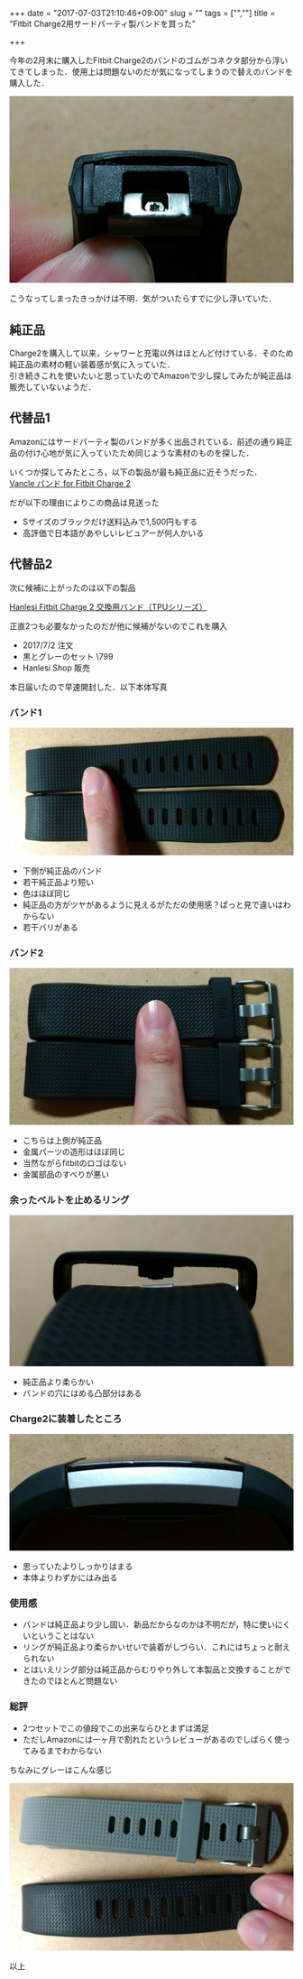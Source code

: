 +++
date = "2017-07-03T21:10:46+09:00"
slug = ""
tags = ["",""]
title = "Fitbit Charge2用サードパーティ製バンドを買った"

+++

今年の2月末に購入したFitbit Charge2のバンドのゴムがコネクタ部分から浮いてきてしまった．使用上は問題ないのだが気になってしまうので替えのバンドを購入した．

<!--more-->

![old-band.jpg](/fitbit-charge2-bands/old-band.jpg)

こうなってしまったきっかけは不明．気がついたらすでに少し浮いていた．

## 純正品
Charge2を購入して以来，シャワーと充電以外はほとんど付けている．そのため純正品の素材の軽い装着感が気に入っていた．  
引き続きこれを使いたいと思っていたのでAmazonで少し探してみたが純正品は販売していないようだ．

## 代替品1
Amazonにはサードパーティ製のバンドが多く出品されている．前述の通り純正品の付け心地が気に入っていたため同じような素材のものを探した．

いくつか探してみたところ，以下の製品が最も純正品に近そうだった．  
[Vancle バンド for Fitbit Charge 2](https://amzn.to/3uVlpgB)

だが以下の理由によりこの商品は見送った

* Sサイズのブラックだけ送料込みで1,500円もする
* 高評価で日本語があやしいレビュアーが何人かいる

## 代替品2
次に候補に上がったのは以下の製品

[Hanlesi Fitbit Charge 2 交換用バンド（TPUシリーズ）](https://amzn.to/3trepHY)

正直2つも必要なかったのだが他に候補がないのでこれを購入

* 2017/7/2 注文
* 黒とグレーのセット \799
* Hanlesi Shop 販売

本日届いたので早速開封した．以下本体写真

### バンド1
![band1.jpg](/fitbit-charge2-bands/band1.jpg)

* 下側が純正品のバンド
* 若干純正品より短い
* 色はほぼ同じ
* 純正品の方がツヤがあるように見えるがただの使用感？ぱっと見で違いはわからない
* 若干バリがある

### バンド2
![band2.jpg](/fitbit-charge2-bands/band2.jpg)

* こちらは上側が純正品
* 金属パーツの造形はほぼ同じ
* 当然ながらfitbitのロゴはない
* 金属部品のすべりが悪い

### 余ったベルトを止めるリング
![ring.jpg](/fitbit-charge2-bands/ring.jpg)

* 純正品より柔らかい
* バンドの穴にはめる凸部分はある

### Charge2に装着したところ
![equipped.jpg](/fitbit-charge2-bands/equipped.jpg)

* 思っていたよりしっかりはまる
* 本体よりわずかにはみ出る

### 使用感
* バンドは純正品より少し固い．新品だからなのかは不明だが，特に使いにくいということはない
* リングが純正品より柔らかいせいで装着がしづらい．これにはちょっと耐えられない
* とはいえリング部分は純正品からむりやり外して本製品と交換することができたのでほとんど問題ない

### 総評
* 2つセットでこの値段でこの出来ならひとまずは満足
* ただしAmazonには一ヶ月で割れたというレビューがあるのでしばらく使ってみるまでわからない

ちなみにグレーはこんな感じ

![grey-edition.jpg](/fitbit-charge2-bands/grey-edition.jpg)

以上
